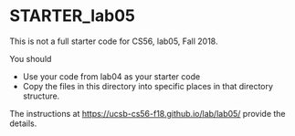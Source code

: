 # STARTER_lab05

This is not a full starter code for CS56, lab05, Fall 2018.

You should
* Use your code from lab04 as your starter code
* Copy the files in this directory into specific places in that directory structure.

The instructions at <https://ucsb-cs56-f18.github.io/lab/lab05/> provide the details.
